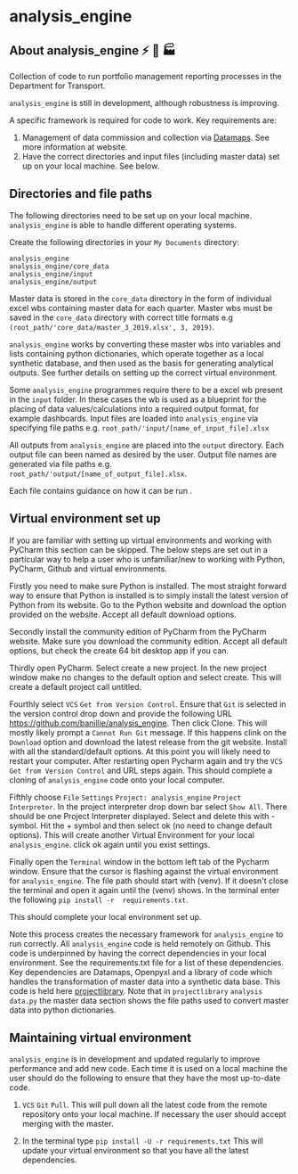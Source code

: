 # analysis_engine 

## About analysis_engine :zap: :rocket: :factory:
Collection of code to run portfolio management reporting processes in the Department for Transport. 

`analysis_engine` is still in development, although robustness is improving.

A specific framework is required for code to work. Key requirements are: 
1. Management of data commission and collection via [Datamaps](https://www.datamaps.twentyfoursoftware.com). See more information at website. 
2. Have the correct directories and input files (including master data) set up on your local machine. See below. 

## Directories and file paths
The following directories need to be set up on your local machine. `analysis_engine` is able to handle different operating systems. 

Create the following directories in your `My Documents` directory:

    analysis_engine
    analysis_engine/core_data
    analysis_engine/input
    analysis_engine/output

Master data is stored in the `core_data` directory in the form of individual excel wbs containing master data for each quarter.
Master wbs must be saved in the `core_data` directory with correct title formats 
e.g `(root_path/'core_data/master_3_2019.xlsx', 3, 2019)`. 
 
`analysis_engine` works by converting these master wbs into variables and lists containing python dictionaries, which 
operate together as a local synthetic database, and then used as the basis for generating analytical outputs. 
See further details on setting up the correct virtual environment. 

Some `analysis_engine` programmes require there to be a excel wb present in the `input` folder. In these cases the wb is 
used as a blueprint for the placing of data values/calculations into a required output format, for example dashboards. 
Input files are loaded into `analysis_engine` via specifying file paths e.g. `root_path/'input/[name_of_input_file].xlsx`

All outputs from `analysis_engine` are placed into the `output` directory. Each output file can been named as desired by
the user. Output file names are generated via file paths e.g. `root_path/'output/[name_of_output_file].xlsx`. 

Each file contains guidance on how it can be run . 

## Virtual environment set up

If you are familiar with setting up virtual environments and working with PyCharm this section can be skipped. The below
steps are set out in a particular way to help a user who is unfamiliar/new to working with Python, PyCharm, Github and 
virtual environments. 

Firstly you need to make sure Python is installed. The most straight forward way to ensure that Python is installed is
to simply install the latest version of Python from its website. Go to the Python website and download the option 
provided on the website. Accept all default download options. 

Secondly install the community edition of PyCharm from the PyCharm website. Make sure you download the community edition.
Accept all default options, but check the create 64 bit desktop app if you can. 

Thirdly open PyCharm. Select create a new project. In the new project window make no changes to the default option and 
select create. This will create a default project call untitled. 

Fourthly select `VCS` `Get from Version Control`. Ensure that `Git` is selected in the version control drop down and provide the following URL 
https://github.com/banillie/analysis_engine. Then click Clone. This will mostly likely prompt a 
`Cannot Run Git` message. If this happens clink on the `Download` option and download the latest release from the git website. 
Install with all the standard/default options. At this point you will likely need to restart your computer. After 
restarting open Pycharm again and try the `VCS` `Get from Version Control` and URL steps again. This should complete 
a cloning of `analysis_engine` code onto your local computer. 

Fifthly choose `File` `Settings` `Project: analysis_engine` `Project Interpreter`. In the project interpreter drop down
bar select `Show All`. There should be one Project Interpreter displayed. Select and delete this with - symbol. 
Hit the + symbol and then select ok (no need to change default options). This will create another Virtual Environment 
for your local `analysis_engine`. click ok again until you exist settings. 

Finally open the `Terminal` window in the bottom left tab of the Pycharm window. Ensure that the cursor is flashing 
against the virtual environment for `analysis_engine`. The file path should start with (venv). If it doesn't close
the terminal and open it again until the (venv) shows. In the terminal enter the following `pip install -r 
requirements.txt`. 

This should complete your local environment set up. 

Note this process creates the necessary framework for `analysis_engine` to run correctly. All `analysis_engine` code is held remotely
on Github. This code is underpinned by having the correct dependencies in your local environment. See the requirements.txt 
file for a list of these dependencies. Key dependencies are Datamaps, Openpyxl and a library of code which handles the 
transformation of master data into a synthetic data base. This code is held here [projectlibrary](https://github.com/banillie/projectlibrary). 
Note that in `projectlibrary` `analysis` `data.py` the master data section shows the file paths used to convert master data into python dictionaries.  

## Maintaining virtual environment

`analysis_engine` is in development and updated regularly to improve performance and add new code. Each time it is used on
 a local machine the user should do the following to ensure that they have the most up-to-date code. 

1. `VCS` `Git` `Pull`. This will pull down all the latest code from the remote repository onto your local machine. If necessary
the user should accept merging with the master.

2. In the terminal type `pip install -U -r requirements.txt` This will update your virtual environment so that you have 
all the latest dependencies. 


